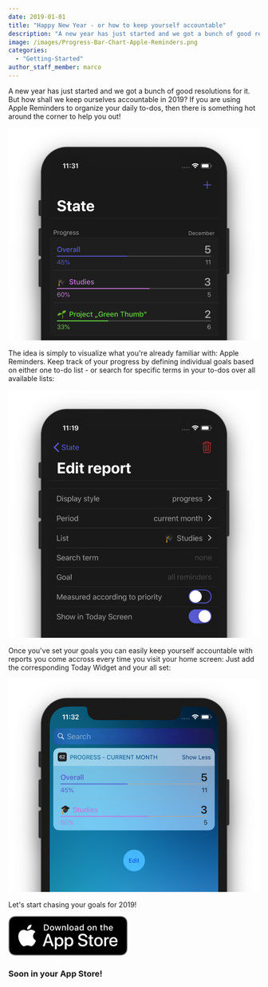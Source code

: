 ```yaml
---
date: 2019-01-01
title: "Happy New Year - or how to keep yourself accountable"
description: "A new year has just started and we got a bunch of good resolutions for it. But how shall we keep ourselves accountable in 2019? If you are using Apple Reminders to organize your daily to-dos, then there is something hot around the corner to help you out!"
image: /images/Progress-Bar-Chart-Apple-Reminders.png
categories:
  - "Getting-Started"
author_staff_member: marco
---
```


A new year has just started and we got a bunch of good resolutions for it. But how shall we keep ourselves accountable in 2019? If you are using Apple Reminders to organize your daily to-dos,
then there is something hot around the corner to help you out!

![Progress Bar Chart for Apple Reminders](/images/Progress-Bar-Chart-Apple-Reminders.png)

The idea is simply to visualize what you're already familiar with: Apple Reminders. Keep track of your progress by defining individual goals based on either one to-do list - or search for specific terms in your to-dos over all available lists:

![Edit Report for Apple Reminders](/images/Edit-Progress-Report-Apple-Reminders.png)

Once you've set your goals you can easily keep yourself accountable with reports you come accross every time you visit your home screen: Just add the corresponding Today Widget and your all set:

![Progress Bar Chart for Apple Reminders in a Today Widget](/images/Progress-Bar-Chart-Apple-Reminders-Today-Widget.png)

Let's start chasing your goals for 2019!

<!-- <a href="#" target="_blank"> -->
  <img src="/images/App_Store_Badge.svg" alt="Download on the App Store" class="appstore disabled" />
<!-- </a> -->
<h3>Soon in your App Store!</h3>